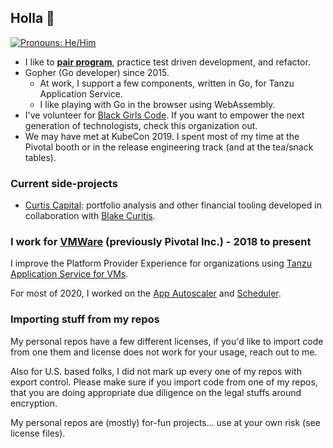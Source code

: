 ## Holla 👋 
[![Pronouns: He/Him](https://img.shields.io/badge/Pronouons-He/Him-lightgrey)](https://www.mypronouns.org/he-him)

- I like to [**pair program**](https://www.pivotaltracker.com/blog/how-pair-programming-and-mob-programming-help-quickly-onboard-new-software-engineers), practice test driven development, and refactor.
- Gopher (Go developer) since 2015.
  - At work, I support a few components, written in Go, for Tanzu Application Service.
  - I like playing with Go in the browser using WebAssembly.
- I've volunteer for [Black Girls Code](https://www.blackgirlscode.com/). If you want to empower the next generation of technologists, check this organization out.
- We may have met at KubeCon 2019. I spent most of my time at the Pivotal booth or in the release engineering track (and at the tea/snack tables).

### Current side-projects
- [Curtis Capital](https://curtis.capital): portfolio analysis and other financial tooling developed in collaboration with [Blake Curitis](https://github.com/curtisbw).

### I work for [VMWare](https://www.vmware.com) (previously Pivotal Inc.) - 2018 to present

I improve the Platform Provider Experience for organizations using [Tanzu Application Service for VMs](https://tanzu.vmware.com/application-service).

For most of 2020, I worked on the [App Autoscaler](https://docs.pivotal.io/application-service/2-10/appsman-services/autoscaler/about-app-autoscaler.html) and [Scheduler](https://docs.pivotal.io/scheduler/1-2/).

### Importing stuff from my repos

My personal repos have a few different licenses, if you'd like to import code from one them and license does not work for your usage, reach out to me.

Also for U.S. based folks, I did not mark up every one of my repos with export control. Please make sure if you import code from one of my repos, that you are doing appropriate due diligence on the legal stuffs around encryption.

My personal repos are (mostly) for-fun projects... use at your own risk (see license files).
